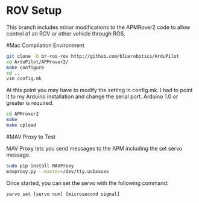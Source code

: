 ROV Setup
=========

This branch includes minor modifications to the APMRover2 code to allow control of an ROV or other vehicle through ROS.

#Mac Compilation Environment 

```bash
git clone -b br-ros-rov http://github.com/bluerobotics/ArduPilot
cd ArduPilot/APMrover2/
make configure
cd ..
vim config.mk
```

At this point you may have to modify the setting in config.mk. I had to point it to my Arduino installation and change the serial port. Arduino 1.0 or greater is required.

```bash
cd APMrover2
make
make upload
```

#MAV Proxy to Test

MAV Proxy lets you send messages to the APM including the set servo message.

```bash
sudo pip install MAVProxy
mavproxy.py --master=/dev/tty.usbxxxxx
```

Once started, you can set the servo with the following command:

```bash
servo set [servo num] [microsecond signal]
```